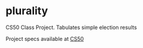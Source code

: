 # plurality
CS50 Class Project. Tabulates simple election results

Project specs available at [CS50](https://cs50.harvard.edu/x/2020/psets/3/plurality/)
